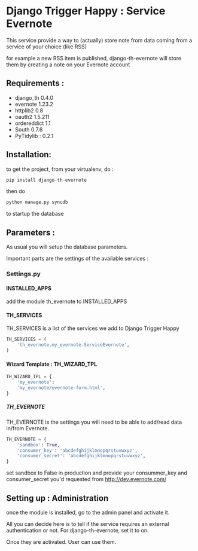 Django Trigger Happy : Service Evernote
=======================================

This service provide a way to (actually) store note from data coming from a service of your choice (like RSS)

for example a new RSS item is published, django-th-evernote will store them by creating a note on your Evernote account

Requirements :
-------------
* django_th 0.4.0
* evernote 1.23.2
* httplib2 0.8
* oauth2 1.5.211
* ordereddict 1.1
* South 0.7.6
* PyTidylib : 0.2.1

Installation:
------------
to get the project, from your virtualenv, do :
```python
pip install django-th-evernote
```
then do
```python
python manage.py syncdb
```
to startup the database

Parameters :
------------
As usual you will setup the database parameters.

Important parts are the settings of the available services :

### Settings.py 

#### INSTALLED_APPS

add the module th_evernote to INSTALLED_APPS

#### TH_SERVICES 

TH_SERVICES is a list of the services we add to Django Trigger Happy

```python
TH_SERVICES = (
    'th_evernote.my_evernote.ServiceEvernote',
)
```

#### Wizard Template : TH_WIZARD_TPL
```python
TH_WIZARD_TPL = {
    'my_evernote':
    'my_evernote/evernote-form.html',
}
```

##### TH_EVERNOTE
TH_EVERNOTE is the settings you will need to be able to add/read data in/from Evernote.
```python
TH_EVERNOTE = {
    'sandbox': True,
    'consumer_key': 'abcdefghijklmnopqrstuvwxyz',
    'consumer_secret': 'abcdefghijklmnopqrstuvwxyz',
}
```
set sandbox to False in production and provide your consummer_key and consumer_secret you'd requested from http://dev.evernote.com/



Setting up : Administration
---------------------------

once the module is installed, go to the admin panel and activate it.

All you can decide here is to tell if the service requires an external authentication or not. For django-th-evernote, set it to on.

Once they are activated. User can use them.


